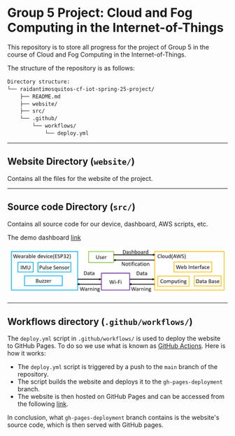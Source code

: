 # **Group 5 Project**: Cloud and Fog Computing in the Internet-of-Things

This repository is to store all progress for the project of Group 5 in the course of Cloud and Fog Computing in the Internet-of-Things.

The structure of the repository is as follows:

```bash
Directory structure:
└── raidantimosquitos-cf-iot-spring-25-project/
    ├── README.md
    ├── website/
    ├── src/
    └── .github/
        └── workflows/
            └── deploy.yml
```

---

## Website Directory (`website/`)

Contains all the files for the website of the project.

---

## Source code Directory (`src/`)

Contains all source code for our device, dashboard, AWS scripts, etc.

The demo dashboard [link](https://g-0ccaa910f7.grafana-workspace.ap-northeast-1.amazonaws.com/dashboard/snapshot/grRCAbn4bHOS27t0MIPByjxTr91owSfO)

![System Architecture](images/wearable-device-architecture-diagram.png)

---

## Workflows directory (`.github/workflows/`)

The `deploy.yml` script in `.github/workflows/` is used to deploy the website to GitHub Pages. To do so we use what is known as [GitHub Actions](https://github.com/features/actions). Here is how it works:

- The `deploy.yml` script is triggered by a push to the `main` branch of the repository.
- The script builds the website and deploys it to the `gh-pages-deployment` branch.
- The website is then hosted on GitHub Pages and can be accessed from the following [link](https://raidantimosquitos.github.io/cf-iot-spring-25-project/).

In conclusion, what `gh-pages-deployment` branch contains is the website's source code, which is then served with GitHub pages.
